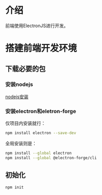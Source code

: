 # 介绍
前端使用ElectronJS进行开发。


<!-- 以下是开发时的记录 -->
# 搭建前端开发环境
## 下载必要的包
### 安装nodejs
[nodejs安装](https://www.runoob.com/nodejs/nodejs-install-setup.html)
### 安装electron和eletron-forge
仅项目内安装就行：
```sh
npm install electron --save-dev
```
全局安装则是：

```sh
npm install --global electron
npm install --global @electron-forge/cli
```

## 初始化
```sh
npm init
```
